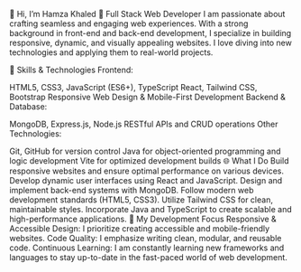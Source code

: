 👋 Hi, I’m Hamza Khaled
🚀 Full Stack Web Developer
I am passionate about crafting seamless and engaging web experiences. With a strong background in front-end and back-end development, I specialize in building responsive, dynamic, and visually appealing websites. I love diving into new technologies and applying them to real-world projects.

💼 Skills & Technologies
Frontend:

HTML5, CSS3, JavaScript (ES6+), TypeScript
React, Tailwind CSS, Bootstrap
Responsive Web Design & Mobile-First Development
Backend & Database:

MongoDB, Express.js, Node.js
RESTful APIs and CRUD operations
Other Technologies:

Git, GitHub for version control
Java for object-oriented programming and logic development
Vite for optimized development builds
🌐 What I Do
Build responsive websites and ensure optimal performance on various devices.
Develop dynamic user interfaces using React and JavaScript.
Design and implement back-end systems with MongoDB.
Follow modern web development standards (HTML5, CSS3).
Utilize Tailwind CSS for clean, maintainable styles.
Incorporate Java and TypeScript to create scalable and high-performance applications.
🌟 My Development Focus
Responsive & Accessible Design: I prioritize creating accessible and mobile-friendly websites.
Code Quality: I emphasize writing clean, modular, and reusable code.
Continuous Learning: I am constantly learning new frameworks and languages to stay up-to-date in the fast-paced world of web development.

<!---
HamzaKhaled1/HamzaKhaled1 is a ✨ special ✨ repository because its `README.md` (this file) appears on your GitHub profile.
You can click the Preview link to take a look at your changes.
--->
